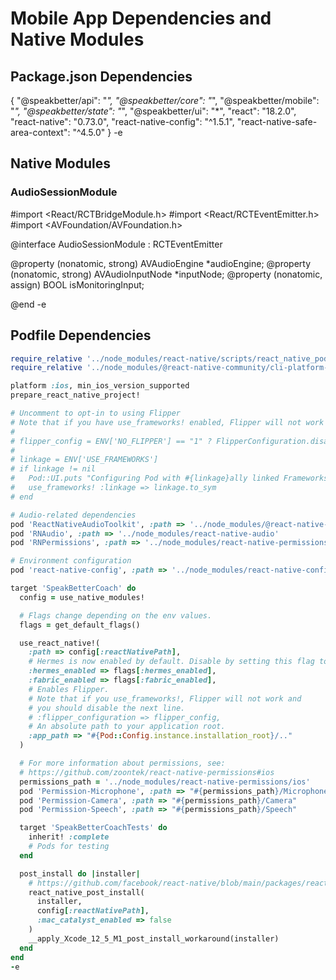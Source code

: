 # Mobile App Dependencies and Native Modules

## Package.json Dependencies

{
"@speakbetter/api": "_",
"@speakbetter/core": "_",
"@speakbetter/mobile": "_",
"@speakbetter/state": "_",
"@speakbetter/ui": "\*",
"react": "18.2.0",
"react-native": "0.73.0",
"react-native-config": "^1.5.1",
"react-native-safe-area-context": "^4.5.0"
}
-e

## Native Modules

### AudioSessionModule

#import <React/RCTBridgeModule.h>
#import <React/RCTEventEmitter.h>
#import <AVFoundation/AVFoundation.h>

@interface AudioSessionModule : RCTEventEmitter <RCTBridgeModule>

@property (nonatomic, strong) AVAudioEngine *audioEngine;
@property (nonatomic, strong) AVAudioInputNode *inputNode;
@property (nonatomic, assign) BOOL isMonitoringInput;

@end
-e

## Podfile Dependencies

```ruby
require_relative '../node_modules/react-native/scripts/react_native_pods'
require_relative '../node_modules/@react-native-community/cli-platform-ios/native_modules'

platform :ios, min_ios_version_supported
prepare_react_native_project!

# Uncomment to opt-in to using Flipper
# Note that if you have use_frameworks! enabled, Flipper will not work
#
# flipper_config = ENV['NO_FLIPPER'] == "1" ? FlipperConfiguration.disabled : FlipperConfiguration.enabled
#
# linkage = ENV['USE_FRAMEWORKS']
# if linkage != nil
#   Pod::UI.puts "Configuring Pod with #{linkage}ally linked Frameworks".green
#   use_frameworks! :linkage => linkage.to_sym
# end

# Audio-related dependencies
pod 'ReactNativeAudioToolkit', :path => '../node_modules/@react-native-community/audio-toolkit'
pod 'RNAudio', :path => '../node_modules/react-native-audio'
pod 'RNPermissions', :path => '../node_modules/react-native-permissions'

# Environment configuration
pod 'react-native-config', :path => '../node_modules/react-native-config'

target 'SpeakBetterCoach' do
  config = use_native_modules!

  # Flags change depending on the env values.
  flags = get_default_flags()

  use_react_native!(
    :path => config[:reactNativePath],
    # Hermes is now enabled by default. Disable by setting this flag to false.
    :hermes_enabled => flags[:hermes_enabled],
    :fabric_enabled => flags[:fabric_enabled],
    # Enables Flipper.
    # Note that if you use_frameworks!, Flipper will not work and
    # you should disable the next line.
    # :flipper_configuration => flipper_config,
    # An absolute path to your application root.
    :app_path => "#{Pod::Config.instance.installation_root}/.."
  )

  # For more information about permissions, see:
  # https://github.com/zoontek/react-native-permissions#ios
  permissions_path = '../node_modules/react-native-permissions/ios'
  pod 'Permission-Microphone', :path => "#{permissions_path}/Microphone"
  pod 'Permission-Camera', :path => "#{permissions_path}/Camera"
  pod 'Permission-Speech', :path => "#{permissions_path}/Speech"

  target 'SpeakBetterCoachTests' do
    inherit! :complete
    # Pods for testing
  end

  post_install do |installer|
    # https://github.com/facebook/react-native/blob/main/packages/react-native/scripts/react_native_pods.rb#L197-L202
    react_native_post_install(
      installer,
      config[:reactNativePath],
      :mac_catalyst_enabled => false
    )
    __apply_Xcode_12_5_M1_post_install_workaround(installer)
  end
end
-e
```
